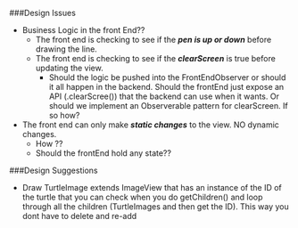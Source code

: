 ###Design Issues
- Business Logic in the front End??
  + The front end is checking to see if the ***pen is up or down*** before drawing the line.
  + The front end is checking to see if the ***clearScreen*** is true before updating the view.
    - Should the logic be pushed into the FrontEndObserver or should it all happen in the backend. Should the frontEnd just expose an API (.clearScree()) that the backend can use when it wants. Or should we implement an Observerable pattern for clearScreen. If so how?
- The front end can only make ***static changes*** to the view. NO dynamic changes.
    - How ?? 
    - Should the frontEnd hold any state??
  
###Design Suggestions
- Draw TurtleImage extends ImageView that has an instance of the ID of the turtle that you can check when you do getChildren() and loop through all the children (TurtleImages and then get the ID). This way you dont have to delete and re-add
